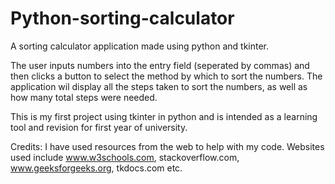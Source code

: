 # Python-sorting-calculator
A sorting calculator application made using python and tkinter.

The user inputs numbers into the entry field (seperated by commas) and then clicks a button to select the method by which to sort the numbers.
The application wil display all the steps taken to sort the numbers, as well as how many total steps were needed.

This is my first project using tkinter in python and is intended as a learning tool and revision for first year of university.

Credits: I have used resources from the web to help with my code. Websites used include www.w3schools.com, stackoverflow.com, www.geeksforgeeks.org, tkdocs.com etc.
